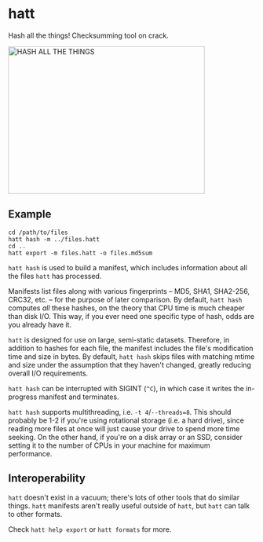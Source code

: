 hatt
====

Hash all the things! Checksumming tool on crack.

<img src="http://i.imgur.com/n6dFbpv.png" alt="HASH ALL THE THINGS" width="400" height="300">

Example
-------

    cd /path/to/files
    hatt hash -m ../files.hatt
    cd ..
    hatt export -m files.hatt -o files.md5sum

`hatt hash` is used to build a manifest, which includes information about all the files `hatt`
has processed.

Manifests list files along with various fingerprints – MD5, SHA1, SHA2-256, CRC32, etc. – for
the purpose of later comparison. By default, `hatt hash` computes *all* these hashes, on the
theory that CPU time is much cheaper than disk I/O. This way, if you ever need one specific
type of hash, odds are you already have it.

`hatt` is designed for use on large, semi-static datasets. Therefore, in addition to hashes
for each file, the manifest includes the file's modification time and size in bytes. By default,
`hatt hash` skips files with matching mtime and size under the assumption that they haven't
changed, greatly reducing overall I/O requirements.

`hatt hash` can be interrupted with SIGINT (`^C`), in which case it writes the in-progress
manifest and terminates.

`hatt hash` supports multithreading, i.e. `-t 4`/`--threads=8`. This should probably be 1-2 if
you're using rotational storage (i.e. a hard drive), since reading more files at once will just
cause your drive to spend more time seeking. On the other hand, if you're on a disk array or an
SSD, consider setting it to the number of CPUs in your machine for maximum performance.

Interoperability
----------------

`hatt` doesn't exist in a vacuum; there's lots of other tools that do similar things. `hatt`
manifests aren't really useful outside of `hatt`, but `hatt` can talk to other formats.

Check `hatt help export` or `hatt formats` for more.
